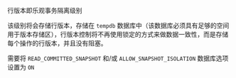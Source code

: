 行版本即乐观事务隔离级别

该级别将会存储行版本，存储在 `tempdb` 数据库中（该数据库必须具有足够的空间用于版本存储区），行版本控制将不再使用锁定的方式来做数据一致性，而是存储每个操作的行版本，并且没有阻塞。

需要将 `READ_COMMITTED_SNAPSHOT` 和/或 `ALLOW_SNAPSHOT_ISOLATION` 数据库选项设置为 `ON`

